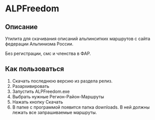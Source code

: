 # ALPFreedom
## Описание
Утилита для скачивания описаний альпинситких маршрутов c сайта федерации Альпинизма России.

Без регистрации, смс и членства в ФАР.

## Как пользоваться
1. Скачать последнюю версию из раздела релиз.
1. Разархивировать 
1. Запустить ALPFreedom.exe
1. Выбрать нужные Регион-Район-Маршруты
1. Нажать кнопку Скачать
1. В папке с программой появится папка downloads. В ней должны лежать все запрашиваемые маршруты.
